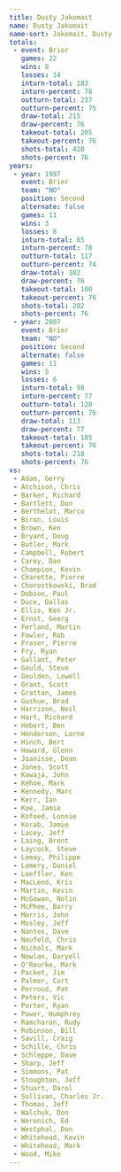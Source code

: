 ```yaml
---
title: Dusty Jakomait
name: Dusty Jakomait
name-sort: Jakomait, Dusty
totals:
 - event: Brier
   games: 22
   wins: 8
   losses: 14
   inturn-total: 183
   inturn-percent: 78
   outturn-total: 237
   outturn-percent: 75
   draw-total: 215
   draw-percent: 76
   takeout-total: 205
   takeout-percent: 76
   shots-total: 420
   shots-percent: 76
years:
 - year: 1997
   event: Brier
   team: "NO"
   position: Second
   alternate: false
   games: 11
   wins: 3
   losses: 8
   inturn-total: 85
   inturn-percent: 78
   outturn-total: 117
   outturn-percent: 74
   draw-total: 102
   draw-percent: 76
   takeout-total: 100
   takeout-percent: 76
   shots-total: 202
   shots-percent: 76
 - year: 2007
   event: Brier
   team: "NO"
   position: Second
   alternate: false
   games: 11
   wins: 5
   losses: 6
   inturn-total: 98
   inturn-percent: 77
   outturn-total: 120
   outturn-percent: 76
   draw-total: 113
   draw-percent: 77
   takeout-total: 105
   takeout-percent: 76
   shots-total: 218
   shots-percent: 76
vs:
 - Adam, Gerry
 - Atchison, Chris
 - Barker, Richard
 - Bartlett, Don
 - Berthelot, Marco
 - Biron, Louis
 - Brown, Ken
 - Bryant, Doug
 - Butler, Mark
 - Campbell, Robert
 - Carey, Dan
 - Champion, Kevin
 - Charette, Pierre
 - Chorostkowski, Brad
 - Dobson, Paul
 - Duce, Dallas
 - Ellis, Ken Jr.
 - Ernst, Georg
 - Ferland, Martin
 - Fowler, Rob
 - Fraser, Pierre
 - Fry, Ryan
 - Gallant, Peter
 - Gould, Steve
 - Goulden, Lowell
 - Grant, Scott
 - Grattan, James
 - Gushue, Brad
 - Harrison, Neil
 - Hart, Richard
 - Hebert, Ben
 - Henderson, Lorne
 - Hinch, Bert
 - Howard, Glenn
 - Joanisse, Dean
 - Jones, Scott
 - Kawaja, John
 - Kehoe, Mark
 - Kennedy, Marc
 - Kerr, Ian
 - Koe, Jamie
 - Kofoed, Lonnie
 - Korab, Jamie
 - Lacey, Jeff
 - Laing, Brent
 - Laycock, Steve
 - Lemay, Philippe
 - Lemery, Daniel
 - Loeffler, Ken
 - MacLeod, Kris
 - Martin, Kevin
 - McGowan, Nolin
 - McPhee, Barry
 - Morris, John
 - Mosley, Jeff
 - Nantes, Dave
 - Neufeld, Chris
 - Nichols, Mark
 - Nowlan, Daryell
 - O'Rourke, Mark
 - Packet, Jim
 - Palmer, Curt
 - Perroud, Pat
 - Peters, Vic
 - Porter, Ryan
 - Power, Humphrey
 - Ramcharan, Rudy
 - Robinson, Bill
 - Savill, Craig
 - Schille, Chris
 - Schleppe, Dave
 - Sharp, Jeff
 - Simmons, Pat
 - Stoughton, Jeff
 - Stuart, Darol
 - Sullivan, Charles Jr.
 - Thomas, Jeff
 - Walchuk, Don
 - Werenich, Ed
 - Westphal, Don
 - Whitehead, Kevin
 - Whitehead, Mark
 - Wood, Mike
---
```

